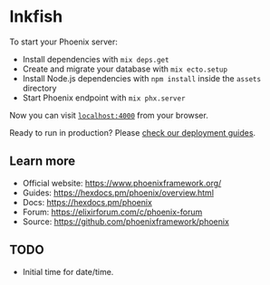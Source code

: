 # Inkfish

To start your Phoenix server:

  * Install dependencies with `mix deps.get`
  * Create and migrate your database with `mix ecto.setup`
  * Install Node.js dependencies with `npm install` inside the `assets` directory
  * Start Phoenix endpoint with `mix phx.server`

Now you can visit [`localhost:4000`](http://localhost:4000) from your browser.

Ready to run in production? Please [check our deployment guides](https://hexdocs.pm/phoenix/deployment.html).

## Learn more

 * Official website: https://www.phoenixframework.org/
 * Guides: https://hexdocs.pm/phoenix/overview.html
 * Docs: https://hexdocs.pm/phoenix
 * Forum: https://elixirforum.com/c/phoenix-forum
 * Source: https://github.com/phoenixframework/phoenix

## TODO

 * Initial time for date/time.
